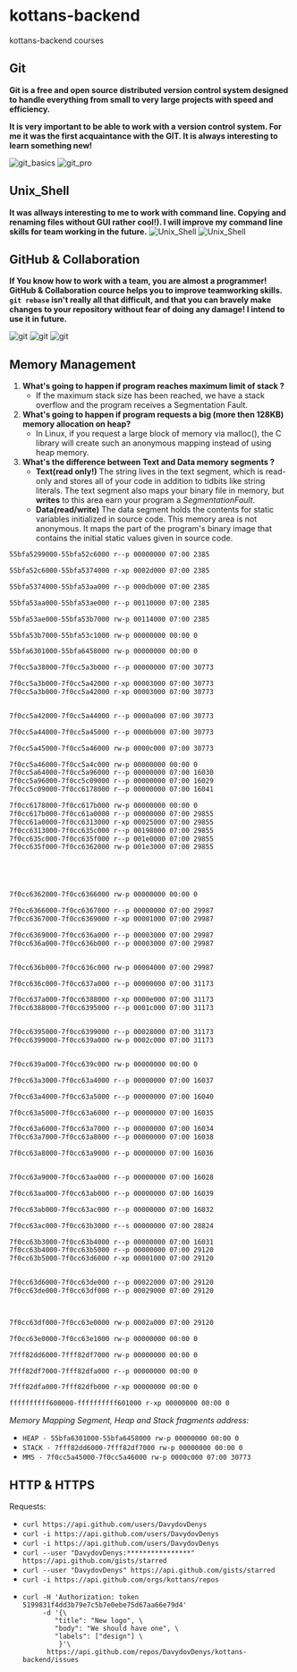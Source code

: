 # kottans-backend
kottans-backend courses
## Git
**Git is a free and open source distributed version control system designed to handle everything from small to very large projects with speed and efficiency.**

**It is very important to be able to work with a version control system. For me it was the first acquaintance with the GIT. It is always interesting to learn something new!**

![git_basics](task_git/Git_basics.jpg) 
![git_pro](task_git/git_pro.jpg)

## Unix_Shell
**It was allways interesting to me to work with command line. Copying and renaming files without GUI rather cool!). I will improve my command line skills for team working in the future.**
![Unix_Shell](task_unix_shell/command_line.jpg)
![Unix_Shell](task_unix_shell/linux_survival.jpg)

## GitHub & Collaboration
**If You know how to work with a team, you are almost a programmer! GitHub & Collaboration cource helps you to improve teamworking skills.
`git rebase` isn't really all that difficult, and that you can bravely make changes to your repository without fear of doing any damage!
I intend to use it in future.**

![git](task_git_collaboration/GitHub_Collaboration_1.jpg)
![git](task_git_collaboration/GitHub_Collaboration_2.jpg)
![git](task_git_collaboration/GitHub_Collaboration_3.jpg)

## Memory Management
1. **What's going to happen if program reaches maximum limit of stack ?** 
   - If the maximum stack size has been reached, we have a stack overflow and the program receives a Segmentation Fault.
2. **What's going to happen if program requests a big (more then 128KB) memory allocation on heap?**
   - In Linux, if you request a large block of memory via malloc(), the C library will create such an anonymous mapping instead of using heap memory.
3. **What's the difference between Text and Data memory segments ?**
   - **Text(read only!)** The string lives in the text segment, which is read-only and stores all of your code in addition to tidbits like string literals. The text segment also maps your binary file in memory, but **writes** to this area earn your program a *SegmentationFault*.
   -  **Data(read/write)** The data segment holds the contents for static variables initialized in source code. This memory area is not anonymous. It maps the part of the program's binary image that contains the initial static values given in source code.
```md
55bfa5299000-55bfa52c6000 r--p 00000000 07:00 2385                       /usr/bin/bash

55bfa52c6000-55bfa5374000 r-xp 0002d000 07:00 2385                       /usr/bin/bash

55bfa5374000-55bfa53aa000 r--p 000db000 07:00 2385                       /usr/bin/bash

55bfa53aa000-55bfa53ae000 r--p 00110000 07:00 2385                       /usr/bin/bash

55bfa53ae000-55bfa53b7000 rw-p 00114000 07:00 2385                       /usr/bin/bash

55bfa53b7000-55bfa53c1000 rw-p 00000000 00:00 0

55bfa6301000-55bfa6458000 rw-p 00000000 00:00 0                          [heap]

7f0cc5a38000-7f0cc5a3b000 r--p 00000000 07:00 30773                      /usr/lib/x86_64-linux-gnu/libnss_files-2.29.so

7f0cc5a3b000-7f0cc5a42000 r-xp 00003000 07:00 30773                      /usr/lib/x86_64-linux-gnu/libnss_files-2.29.so
7f0cc5a3b000-7f0cc5a42000 r-xp 00003000 07:00 30773                      /usr/lib/x86_64-linux-gnu/libnss_files-2.29.so


7f0cc5a42000-7f0cc5a44000 r--p 0000a000 07:00 30773                      /usr/lib/x86_64-linux-gnu/libnss_files-2.29.so

7f0cc5a44000-7f0cc5a45000 r--p 0000b000 07:00 30773                      /usr/lib/x86_64-linux-gnu/libnss_files-2.29.so

7f0cc5a45000-7f0cc5a46000 rw-p 0000c000 07:00 30773                      /usr/lib/x86_64-linux-gnu/libnss_files-2.29.so

7f0cc5a46000-7f0cc5a4c000 rw-p 00000000 00:00 0
7f0cc5a64000-7f0cc5a96000 r--p 00000000 07:00 16030                      /usr/lib/locale/C.UTF-8/LC_CTYPE
7f0cc5a96000-7f0cc5c09000 r--p 00000000 07:00 16029                      /usr/lib/locale/C.UTF-8/LC_COLLATE
7f0cc5c09000-7f0cc6178000 r--p 00000000 07:00 16041                      /usr/lib/locale/locale-archive

7f0cc6178000-7f0cc617b000 rw-p 00000000 00:00 0
7f0cc617b000-7f0cc61a0000 r--p 00000000 07:00 29855                      /usr/lib/x86_64-linux-gnu/libc-2.29.so
7f0cc61a0000-7f0cc6313000 r-xp 00025000 07:00 29855                      /usr/lib/x86_64-linux-gnu/libc-2.29.so
7f0cc6313000-7f0cc635c000 r--p 00198000 07:00 29855                      /usr/lib/x86_64-linux-gnu/libc-2.29.so
7f0cc635c000-7f0cc635f000 r--p 001e0000 07:00 29855                      /usr/lib/x86_64-linux-gnu/libc-2.29.so
7f0cc635f000-7f0cc6362000 rw-p 001e3000 07:00 29855                      /usr/lib/x86_64-linux-gnu/libc-2.29.so





7f0cc6362000-7f0cc6366000 rw-p 00000000 00:00 0

7f0cc6366000-7f0cc6367000 r--p 00000000 07:00 29987                      /usr/lib/x86_64-linux-gnu/libdl-2.29.so
7f0cc6367000-7f0cc6369000 r-xp 00001000 07:00 29987                      /usr/lib/x86_64-linux-gnu/libdl-2.29.so

7f0cc6369000-7f0cc636a000 r--p 00003000 07:00 29987                      /usr/lib/x86_64-linux-gnu/libdl-2.29.so
7f0cc636a000-7f0cc636b000 r--p 00003000 07:00 29987                      /usr/lib/x86_64-linux-gnu/libdl-2.29.so


7f0cc636b000-7f0cc636c000 rw-p 00004000 07:00 29987                      /usr/lib/x86_64-linux-gnu/libdl-2.29.so

7f0cc636c000-7f0cc637a000 r--p 00000000 07:00 31173                      /usr/lib/x86_64-linux-gnu/libtinfo.so.6.1

7f0cc637a000-7f0cc6388000 r-xp 0000e000 07:00 31173                      /usr/lib/x86_64-linux-gnu/libtinfo.so.6.1
7f0cc6388000-7f0cc6395000 r--p 0001c000 07:00 31173                      /usr/lib/x86_64-linux-gnu/libtinfo.so.6.1


7f0cc6395000-7f0cc6399000 r--p 00028000 07:00 31173                      /usr/lib/x86_64-linux-gnu/libtinfo.so.6.1
7f0cc6399000-7f0cc639a000 rw-p 0002c000 07:00 31173                      /usr/lib/x86_64-linux-gnu/libtinfo.so.6.1


7f0cc639a000-7f0cc639c000 rw-p 00000000 00:00 0 

7f0cc63a3000-7f0cc63a4000 r--p 00000000 07:00 16037                      /usr/lib/locale/C.UTF-8/LC_NUMERIC

7f0cc63a4000-7f0cc63a5000 r--p 00000000 07:00 16040                      /usr/lib/locale/C.UTF-8/LC_TIME

7f0cc63a5000-7f0cc63a6000 r--p 00000000 07:00 16035                      /usr/lib/locale/C.UTF-8/LC_MONETARY

7f0cc63a6000-7f0cc63a7000 r--p 00000000 07:00 16034                      /usr/lib/locale/C.UTF-8/LC_MESSAGES/SYS_LC_MESSAGES
7f0cc63a7000-7f0cc63a8000 r--p 00000000 07:00 16038                      /usr/lib/locale/C.UTF-8/LC_PAPER

7f0cc63a8000-7f0cc63a9000 r--p 00000000 07:00 16036                      /usr/lib/locale/C.UTF-8/LC_NAME


7f0cc63a9000-7f0cc63aa000 r--p 00000000 07:00 16028                      /usr/lib/locale/C.UTF-8/LC_ADDRESS

7f0cc63aa000-7f0cc63ab000 r--p 00000000 07:00 16039                      /usr/lib/locale/C.UTF-8/LC_TELEPHONE

7f0cc63ab000-7f0cc63ac000 r--p 00000000 07:00 16032                      /usr/lib/locale/C.UTF-8/LC_MEASUREMENT

7f0cc63ac000-7f0cc63b3000 r--s 00000000 07:00 28824                      /usr/lib/x86_64-linux-gnu/gconv/gconv-modules.cache

7f0cc63b3000-7f0cc63b4000 r--p 00000000 07:00 16031                      /usr/lib/locale/C.UTF-8/LC_IDENTIFICATION
7f0cc63b4000-7f0cc63b5000 r--p 00000000 07:00 29120                      /usr/lib/x86_64-linux-gnu/ld-2.29.so
7f0cc63b5000-7f0cc63d6000 r-xp 00001000 07:00 29120                      /usr/lib/x86_64-linux-gnu/ld-2.29.so


7f0cc63d6000-7f0cc63de000 r--p 00022000 07:00 29120                      /usr/lib/x86_64-linux-gnu/ld-2.29.so
7f0cc63de000-7f0cc63df000 r--p 00029000 07:00 29120                      /usr/lib/x86_64-linux-gnu/ld-2.29.so



7f0cc63df000-7f0cc63e0000 rw-p 0002a000 07:00 29120                      /usr/lib/x86_64-linux-gnu/ld-2.29.so

7f0cc63e0000-7f0cc63e1000 rw-p 00000000 00:00 0 

7fff82dd6000-7fff82df7000 rw-p 00000000 00:00 0                          [stack]

7fff82df7000-7fff82dfa000 r--p 00000000 00:00 0                          [vvar]

7fff82dfa000-7fff82dfb000 r-xp 00000000 00:00 0                          [vdso]

ffffffffff600000-ffffffffff601000 r-xp 00000000 00:00 0                  [vsyscall]
```
*Memory Mapping Segment, Heap and Stack fragments address:*
- `HEAP - 55bfa6301000-55bfa6458000 rw-p 00000000 00:00 0`
- `STACK - 7fff82dd6000-7fff82df7000 rw-p 00000000 00:00 0`
- `MMS - 7f0cc5a45000-7f0cc5a46000 rw-p 0000c000 07:00 30773`

## HTTP & HTTPS
Requests:
- `curl https://api.github.com/users/DavydovDenys`
- `curl -i https://api.github.com/users/DavydovDenys`
- `curl -i https://api.github.com/users/DavydovDenys`
- `curl --user "DavydovDenys:****************" https://api.github.com/gists/starred`
- `curl --user "DavydovDenys" https://api.github.com/gists/starred`
- `curl -i https://api.github.com/orgs/kottans/repos`
- ```
  curl -H 'Authorization: token 5199831f4dd3b79e7c5b7e0ebe75d67aa66e79d4'
       -d '{\ 
          "title": "New logo", \
          "body": "We should have one", \
          "labels": ["design"] \
           }'\
        https://api.github.com/repos/DavydovDenys/kottans-backend/issues
  ```
